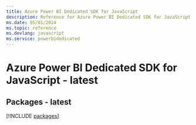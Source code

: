 ```yaml
---
title: Azure Power BI Dedicated SDK for JavaScript
description: Reference for Azure Power BI Dedicated SDK for JavaScript
ms.date: 05/01/2024
ms.topic: reference
ms.devlang: javascript
ms.service: powerbidedicated
---
```

# Azure Power BI Dedicated SDK for JavaScript - latest
## Packages - latest
[!INCLUDE [packages](power-bi-dedicated-index.md)]